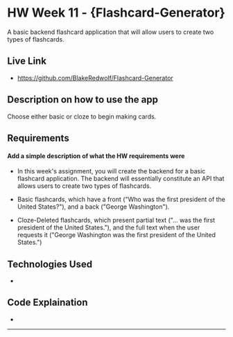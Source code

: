 # HW Week 11 - {Flashcard-Generator}
A basic backend flashcard application that will allow users to create two types of flashcards.

## Live Link
 - https://github.com/BlakeRedwolf/Flashcard-Generator

## Description on how to use the app
Choose either basic or cloze to begin making cards.

## Requirements
#### Add a simple description of what the HW requirements were

- In this week's assignment, you will create the backend for a basic flashcard application.
The backend will essentially constitute an API that allows users to create two types of flashcards.

- Basic flashcards, which have a front ("Who was the first president of the United States?"), and a back ("George Washington").

- Cloze-Deleted flashcards, which present partial text ("... was the first president of the United States."), and the full text when the user requests it ("George Washington was the first president of the United States.")

## Technologies Used
- 

## Code Explaination
-

-------------